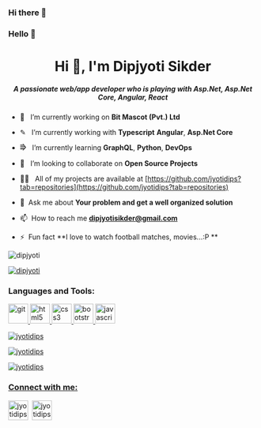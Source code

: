 ### Hi there 👋

<!--
**jyotidips/jyotidips** is a ✨ _special_ ✨ repository because its `README.md` (this file) appears on your GitHub profile.

Here are some ideas to get you started:

- 🔭 I’m currently working on ...
- 🌱 I’m currently learning ...
- 👯 I’m looking to collaborate on ...
- 🤔 I’m looking for help with ...
- 💬 Ask me about ...
- 📫 How to reach me: ...
- 😄 Pronouns: ...
- ⚡ Fun fact: ...
-->

### Hello 👋
<h1 align="center">Hi 👋, I'm Dipjyoti Sikder </h1>

<h5 align="center">A passionate web/app developer who is playing with Asp.Net, Asp.Net Core, Angular, React</h5>


- 🔭  &nbsp; I’m currently working on **Bit Mascot (Pvt.) Ltd**

- ✎ &nbsp; I’m currently working with **Typescript** **Angular**, **Asp.Net Core**

- ⭆  &nbsp; I’m currently learning **GraphQL**, **Python**, **DevOps**

- 👯  &nbsp; I’m looking to collaborate on **Open Source Projects**

- 👨‍💻  &nbsp; All of my projects are available at [https://github.com/jyotidips?tab=repositories](https://github.com/jyotidips?tab=repositories)

- 💬  &nbsp;Ask me about **Your problem and get a well organized solution**

- 📫  &nbsp;How to reach me **dipjyotisikder@gmail.com**

- ⚡  &nbsp;Fun fact **I love to watch football matches, movies...:P **


<p align="left"> <img src="https://komarev.com/ghpvc/?username=jyotidips&label=Profile%20views&color=0e75b6&style=flat" alt="dipjyoti" /> </p>

<p align="left"> <a href="https://github.com/ryo-ma/github-profile-trophy"><img src="https://github-profile-trophy.vercel.app/?username=jyotidips" alt="dipjyoti" /></a> </p>

<h3 align="left">Languages and Tools:</h3>

<p align="left"><a href="https://git-scm.com/" target="_blank"> <img src="https://www.vectorlogo.zone/logos/git-scm/git-scm-icon.svg" alt="git" width="40" height="40"/> </a> <a href="https://www.w3.org/html/" target="_blank"> <img src="https://img.icons8.com/dusk/64/000000/html-5.png" alt="html5" width="40" height="40"/> </a><a href="https://www.w3schools.com/css/" target="_blank"> <img src="https://img.icons8.com/color/48/000000/css3.png" alt="css3" width="40" height="40"/> </a><a href="https://getbootstrap.com" target="_blank"> <img src="https://img.icons8.com/color/48/000000/bootstrap.png" alt="bootstrap" width="40" height="40"/> </a><a href="https://developer.mozilla.org/en-US/docs/Web/JavaScript" target="_blank"> <img src="https://img.icons8.com/color/48/000000/javascript.png" alt="javascript" width="40" height="40"/> </a><a href="https://babeljs.io/" target="_blank">

<br />
<p align="left"><img src="https://github-readme-stats.vercel.app/api/top-langs?username=jyotidips&show_icons=true&locale=en&layout=compact" alt="jyotidips" /></p>

<p><img align="center" src="https://github-readme-stats.vercel.app/api?username=jyotidips&show_icons=true&locale=en" alt="jyotidips" /></p>

<p><img align="center" src="https://github-readme-streak-stats.herokuapp.com/?user=jyotidips&" alt="jyotidips" /></p>


<h3 align="left">Connect with me:</h3>

<p align="left"><a href="mailto:dipjyotisikder@gmail.com" target="blank"><img align="center" src="https://img.icons8.com/color/64/000000/gmail-new.png" alt="jyotidips" height="40" width="40" /></a>&nbsp;
  <a href="https://www.linkedin.com/in/dipjyotisikder/" target="blank"><img align="center" src="https://image.flaticon.com/icons/png/512/174/174857.png" alt="jyotidips" height="40" width="40" /></a> &nbsp;
